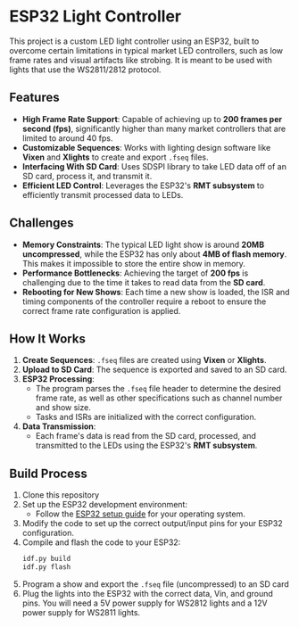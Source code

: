 # ESP32 Light Controller

This project is a custom LED light controller using an ESP32, built to overcome certain limitations in typical market LED controllers, such as low frame rates and visual artifacts like strobing. It is meant to be used with lights that use the WS2811/2812 protocol.

## Features

- **High Frame Rate Support**: Capable of achieving up to **200 frames per second (fps)**, significantly higher than many market controllers that are limited to around 40 fps.
- **Customizable Sequences**: Works with lighting design software like **Vixen** and **Xlights** to create and export `.fseq` files.
- **Interfacing With SD Card**: Uses SDSPI library to take LED data off of an SD card, process it, and transmit it.
- **Efficient LED Control**: Leverages the ESP32's **RMT subsystem** to efficiently transmit processed data to LEDs.

## Challenges

- **Memory Constraints**: The typical LED light show is around **20MB uncompressed**, while the ESP32 has only about **4MB of flash memory**. This makes it impossible to store the entire show in memory.
- **Performance Bottlenecks**: Achieving the target of **200 fps** is challenging due to the time it takes to read data from the **SD card**.
- **Rebooting for New Shows**: Each time a new show is loaded, the ISR and timing components of the controller require a reboot to ensure the correct frame rate configuration is applied.

## How It Works

1. **Create Sequences**: `.fseq` files are created using **Vixen** or **Xlights**.
2. **Upload to SD Card**: The sequence is exported and saved to an SD card.
3. **ESP32 Processing**: 
   - The program parses the `.fseq` file header to determine the desired frame rate, as well as other specifications such as channel number and show size.
   - Tasks and ISRs are initialized with the correct configuration.
4. **Data Transmission**: 
   - Each frame's data is read from the SD card, processed, and transmitted to the LEDs using the ESP32's **RMT subsystem**.

## Build Process

1. Clone this repository
2. Set up the ESP32 development environment:
    - Follow the [ESP32 setup guide](https://docs.espressif.com/projects/esp-idf/en/latest/esp32/get-started/index.html) for your operating system.
3. Modify the code to set up the correct output/input pins for your ESP32 configuration.
4. Compile and flash the code to your ESP32:
    ```bash
    idf.py build
    idf.py flash
    ```
5. Program a show and export the `.fseq` file (uncompressed) to an SD card
6. Plug the lights into the ESP32 with the correct data, Vin, and ground pins. You will need a 5V power supply for WS2812 lights and a 12V power supply for WS2811 lights.
